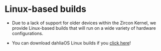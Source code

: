 # Linux-based builds

- Due to a lack of support for older devices within the Zircon Kernel, we provide Linux-based builds that will run on a wide variety of hardware configurations.

- You can download dahliaOS Linux builds if you [click here](https://dahliaos.io/#downloads)!